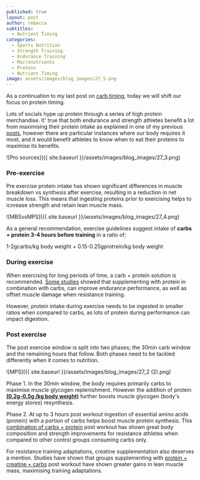 ```yaml
---
published: true
layout: post
author: rebecca
subtitles:
  - Nutrient Timing
categories:
  - Sports Nutrition
  - Strength Training
  - Endurance Training
  - Macronutrients
  - Protein
  - Nutrient Timing
image: assets/images/blog_images/27_5.png
---
```



As a continuation to my last post on [carb timing](https://rebmdsportsnutrition.com/Timing-Your-Carbohydrates/), today we will shift our focus on protein timing.  

Lots of socials hype up protein through a series of high protein merchandise. It' true that both endurance and strength athletes benefit a lot from maximising their protein intake as explained in one of my previous [posts](https://rebmdsportsnutrition.com/Fuel-your-workout/), however there are particular instances where our body requires it most, and it would benefit athletes to know when to eat their proteins to maximise its benefits.

![Pro sources]({{ site.baseurl }}/assets/images/blog_images/27_3.png)

### Pre-exercise

Pre exercise protein intake has shown significant differences in muscle breakdown vs synthesis after exercise, resulting in a reduction in net muscle loss. This means that ingesting proteins prior to exercising helps to icnrease strength and retain lean muscle mass.

![MBSvsMPS]({{ site.baseurl }}/assets/images/blog_images/27_4.png)

As a general recommendation, exercise guidelines suggest intake of **carbs + protein 3-4 hours before training** in a ratio of;

1-2gcarbs/kg body weight + 0.15-0.25gprotrein/kg body weight

### During exercise

When exercising for long periods of time, a carb + protein solution is recommended. 
[Some studies](https://www.ncbi.nlm.nih.gov/pmc/articles/PMC7284704/pdf/nutrients-12-01483.pdf) showed that supplementing with protein in combination with carbs, can improve endurance performance, as well as offset muscle damage when resistance training. 

However, protein intake during exercise needs to be ingested in smaller ratios when compared to carbs, as lots of protein during performance can impact digestion. 

### Post exercise 

The post exercise window is split into two phases; the 30min carb window and the remaining hours that follow. Both phases need to be tackled differently when it comes to nutrition. 

![MPS]({{ site.baseurl }}/assets/images/blog_images/27_2 (2).png)

Phase 1. In the 30min window, the body requires primarily carbs to maximise muscle glycogen replenishment. However the addition of protein [**(0.2g-0.5g /kg body weight)**](https://www.ncbi.nlm.nih.gov/pmc/articles/PMC5596471/) further boosts muscle glycogen (body's energy stores) resynthesis. 

Phase 2. At up to 3 hours post workout ingestion of essential amino acids (protein) with a portion of carbs helps boost muscle protein synthesis. This [combination of carbs + protein](https://www.ncbi.nlm.nih.gov/pmc/articles/PMC5596471/) post workout has shown great body composition and strength improvements for resistance athletes when compared to other control groups consuming carbs only. 

For resistance training adaptations, creatine supplementation also deserves a mention. Studies have shown that groups supplementing with [protein + creatine + carbs](https://jissn.biomedcentral.com/articles/10.1186/s12970-017-0173-z) post workout have shown greater gains in lean muscle mass, maximising training adaptations.
